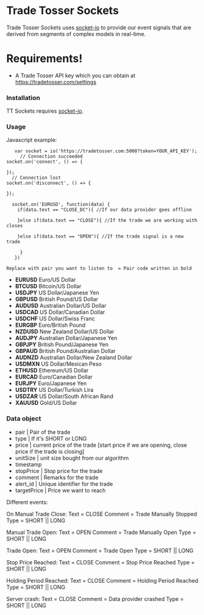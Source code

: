 # Trade Tosser Sockets

 
Trade Tosser Sockets uses [socket-io][socket-io] to provide our event signals that are derived from segments of complex models in real-time.
 

# Requirements!

  - A Trade Tosser API key which you can obtain at https://tradetosser.com/settings

  
### Installation

TT Sockets requires [socket-io](https://socket.io/).

### Usage
Javascript example:
```
   var socket = io('https://tradetosser.com:5000?token=YOUR_API_KEY');
     // Connection succeeded
socket.on('connect', () => {
	
});
  // Connection lost
socket.on('disconnect', () => {
 
});

  socket.on('EURUSD', function(data) {
    if(data.text == "CLOSE_DC"){ //If our data provider goes offline
    
    }else if(data.text == "CLOSE"){ //If the trade we are working with closes
    
    }else if(data.text == "OPEN"){ //If the trade signal is a new trade
    
     }
   })
 ``` 
 
    Replace with pair you want to listen to  = Pair code written in bold
   - **EURUSD**	Euro/US Dollar
   - **BTCUSD**	Bitcoin/US Dollar
   - **USDJPY**	US Dollar/Japanese Yen
   - **GBPUSD**	British Pound/US Dollar
   - **AUDUSD**	Australian Dollar/US Dollar
   - **USDCAD**	US Dollar/Canadian Dollar
   - **USDCHF**	US Dollar/Swiss Franc
   - **EURGBP**	Euro/British Pound
   - **NZDUSD**	New Zealand Dollar/US Dollar
   - **AUDJPY**	Australian Dollar/Japanese Yen
   - **GBPJPY**	British Pound/Japanese Yen
   - **GBPAUD**	British Pound/Australian Dollar
   - **AUDNZD**	Australian Dollar/New Zealand Dollar
   - **USDMXN**	US Dollar/Mexican Peso
   - **ETHUSD**	Ethereum/US Dollar
   - **EURCAD**	Euro/Canadian Dollar
   - **EURJPY**	Euro/Japanese Yen
   - **USDTRY**	US Dollar/Turkish Lira
   - **USDZAR**	US Dollar/South African Rand
   - **XAUUSD** Gold/US Dollar
 
### Data object
  - pair | Pair of the trade
  - type | If it's SHORT or LONG
  - price | current price of the trade [start price if we are opening, close price if the trade is closing]
  - unitSize | unit size bought from our algorithm
  - timestamp
  - stopPrice | Stop price for the trade
  - comment  | Remarks for the trade
  - alert_id | Unique identifier for the trade
  - targetPrice | Price we want to reach
     
 

[//]: # (These are reference links used in the body of this note and get stripped out when the markdown processor does its job. There is no need to format nicely because it shouldn't be seen. Thanks SO - http://stackoverflow.com/questions/4823468/store-comments-in-markdown-syntax)

Different events:


On Manual Trade Close:
Text = CLOSE
Comment = Trade Manually Stopped
Type = SHORT || LONG


Manual Trade Open:
Text = OPEN
Comment = Trade Manually Open
Type = SHORT || LONG

Trade Open:
Text = OPEN
Comment = Trade Open
Type = SHORT || LONG


Stop Price Reached:
Text = CLOSE
Comment = Stop Price Reached
Type = SHORT || LONG

Holding Period Reached:
Text = CLOSE
Comment = Holding Period Reached
Type = SHORT || LONG


Server crash:
Text = CLOSE
Comment = Data provider crashed
Type = SHORT || LONG


 
   
   [socket-io]: <https://socket.io/docs/>

